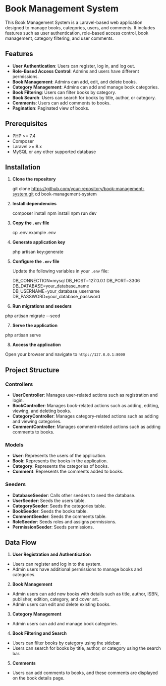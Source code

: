 # Book Management System

This Book Management System is a Laravel-based web application designed to manage books, categories, users, and comments. It includes features such as user authentication, role-based access control, book management, category filtering, and user comments.

## Features

- **User Authentication**: Users can register, log in, and log out.
- **Role-Based Access Control**: Admins and users have different permissions.
- **Book Management**: Admins can add, edit, and delete books.
- **Category Management**: Admins can add and manage book categories.
- **Book Filtering**: Users can filter books by category.
- **Book Search**: Users can search for books by title, author, or category.
- **Comments**: Users can add comments to books.
- **Pagination**: Paginated view of books.

## Prerequisites

- PHP >= 7.4
- Composer
- Laravel >= 8.x
- MySQL or any other supported database

## Installation

1. **Clone the repository**

   git clone https://github.com/your-repository/book-management-system.git
   cd book-management-system

2. **Install dependencies**

   composer install
   npm install
   npm run dev

3. **Copy the `.env` file**

   cp .env.example .env

4. **Generate application key**

   php artisan key:generate

5. **Configure the `.env` file**

   Update the following variables in your `.env` file:

    DB_CONNECTION=mysql
    DB_HOST=127.0.0.1
    DB_PORT=3306
    DB_DATABASE=your_database_name
    DB_USERNAME=your_database_username
    DB_PASSWORD=your_database_password

6. **Run migrations and seeders**

php artisan migrate --seed

7. **Serve the application**

php artisan serve

8. **Access the application**

Open your browser and navigate to `http://127.0.0.1:8000`

## Project Structure

### Controllers

- **UserController**: Manages user-related actions such as registration and login.
- **BookController**: Manages book-related actions such as adding, editing, viewing, and deleting books.
- **CategoryController**: Manages category-related actions such as adding and viewing categories.
- **CommentController**: Manages comment-related actions such as adding comments to books.

### Models

- **User**: Represents the users of the application.
- **Book**: Represents the books in the application.
- **Category**: Represents the categories of books.
- **Comment**: Represents the comments added to books.

### Seeders

- **DatabaseSeeder**: Calls other seeders to seed the database.
- **UserSeeder**: Seeds the users table.
- **CategorySeeder**: Seeds the categories table.
- **BookSeeder**: Seeds the books table.
- **CommentSeeder**: Seeds the comments table.
- **RoleSeeder**: Seeds roles and assigns permissions.
- **PermissionSeeder**: Seeds permissions.

## Data Flow

1. **User Registration and Authentication**
- Users can register and log in to the system.
- Admin users have additional permissions to manage books and categories.

2. **Book Management**
- Admin users can add new books with details such as title, author, ISBN, publisher, edition, category, and cover art.
- Admin users can edit and delete existing books.

3. **Category Management**
- Admin users can add and manage book categories.

4. **Book Filtering and Search**
- Users can filter books by category using the sidebar.
- Users can search for books by title, author, or category using the search bar.

5. **Comments**
- Users can add comments to books, and these comments are displayed on the book details page.

